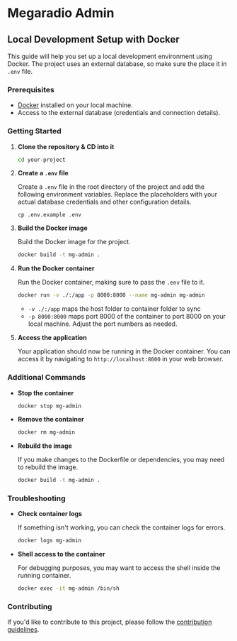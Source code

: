 # Megaradio Admin

## Local Development Setup with Docker

This guide will help you set up a local development environment using Docker. 
The project uses an external database, so make sure the place it in `.env` file.

### Prerequisites

- [Docker](https://www.docker.com/products/docker-desktop) installed on your local machine.
- Access to the external database (credentials and connection details).

### Getting Started

1. **Clone the repository & CD into it**

    ```sh
    cd your-project
    ```

2. **Create a `.env` file**

   Create a `.env` file in the root directory of the project and add the following environment variables. Replace the placeholders with your actual database credentials and other configuration details.

    ```shell
    cp .env.example .env
    ```

3. **Build the Docker image**

   Build the Docker image for the project.

    ```sh
    docker build -t mg-admin .
    ```

4. **Run the Docker container**

   Run the Docker container, making sure to pass the `.env` file to it.

    ```sh
    docker run -v ./:/app -p 8000:8000 --name mg-admin mg-admin
    ```

    - `-v ./:/app` maps the host folder to container folder to sync
    - `-p 8000:8000` maps port 8000 of the container to port 8000 on your local machine. Adjust the port numbers as needed.

5. **Access the application**

   Your application should now be running in the Docker container. You can access it by navigating to `http://localhost:8000` in your web browser.

### Additional Commands

- **Stop the container**

    ```sh
    docker stop mg-admin
    ```

- **Remove the container**

    ```sh
    docker rm mg-admin
    ```

- **Rebuild the image**

  If you make changes to the Dockerfile or dependencies, you may need to rebuild the image.

    ```sh
    docker build -t mg-admin .
    ```

### Troubleshooting

- **Check container logs**

  If something isn't working, you can check the container logs for errors.

    ```sh
    docker logs mg-admin
    ```

- **Shell access to the container**

  For debugging purposes, you may want to access the shell inside the running container.

    ```sh
    docker exec -it mg-admin /bin/sh
    ```

### Contributing

If you'd like to contribute to this project, please follow the [contribution guidelines](CONTRIBUTING.md).
